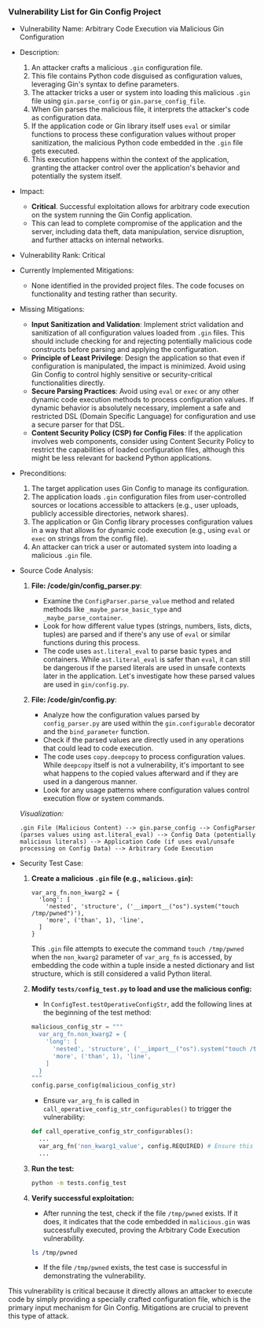 ### Vulnerability List for Gin Config Project

- Vulnerability Name: Arbitrary Code Execution via Malicious Gin Configuration

- Description:
    1. An attacker crafts a malicious `.gin` configuration file.
    2. This file contains Python code disguised as configuration values, leveraging Gin's syntax to define parameters.
    3. The attacker tricks a user or system into loading this malicious `.gin` file using `gin.parse_config` or `gin.parse_config_file`.
    4. When Gin parses the malicious file, it interprets the attacker's code as configuration data.
    5. If the application code or Gin library itself uses `eval` or similar functions to process these configuration values without proper sanitization, the malicious Python code embedded in the `.gin` file gets executed.
    6. This execution happens within the context of the application, granting the attacker control over the application's behavior and potentially the system itself.

- Impact:
    - **Critical**. Successful exploitation allows for arbitrary code execution on the system running the Gin Config application.
    - This can lead to complete compromise of the application and the server, including data theft, data manipulation, service disruption, and further attacks on internal networks.

- Vulnerability Rank: Critical

- Currently Implemented Mitigations:
    - None identified in the provided project files. The code focuses on functionality and testing rather than security.

- Missing Mitigations:
    - **Input Sanitization and Validation**: Implement strict validation and sanitization of all configuration values loaded from `.gin` files. This should include checking for and rejecting potentially malicious code constructs before parsing and applying the configuration.
    - **Principle of Least Privilege**: Design the application so that even if configuration is manipulated, the impact is minimized. Avoid using Gin Config to control highly sensitive or security-critical functionalities directly.
    - **Secure Parsing Practices**:  Avoid using `eval` or `exec` or any other dynamic code execution methods to process configuration values. If dynamic behavior is absolutely necessary, implement a safe and restricted DSL (Domain Specific Language) for configuration and use a secure parser for that DSL.
    - **Content Security Policy (CSP) for Config Files**: If the application involves web components, consider using Content Security Policy to restrict the capabilities of loaded configuration files, although this might be less relevant for backend Python applications.

- Preconditions:
    1. The target application uses Gin Config to manage its configuration.
    2. The application loads `.gin` configuration files from user-controlled sources or locations accessible to attackers (e.g., user uploads, publicly accessible directories, network shares).
    3. The application or Gin Config library processes configuration values in a way that allows for dynamic code execution (e.g., using `eval` or `exec` on strings from the config file).
    4. An attacker can trick a user or automated system into loading a malicious `.gin` file.

- Source Code Analysis:
    1. **File: /code/gin/config_parser.py**:
        - Examine the `ConfigParser.parse_value` method and related methods like `_maybe_parse_basic_type` and `_maybe_parse_container`.
        - Look for how different value types (strings, numbers, lists, dicts, tuples) are parsed and if there's any use of `eval` or similar functions during this process.
        - The code uses `ast.literal_eval` to parse basic types and containers. While `ast.literal_eval` is safer than `eval`, it can still be dangerous if the parsed literals are used in unsafe contexts later in the application. Let's investigate how these parsed values are used in `gin/config.py`.

    2. **File: /code/gin/config.py**:
        - Analyze how the configuration values parsed by `config_parser.py` are used within the `gin.configurable` decorator and the `bind_parameter` function.
        - Check if the parsed values are directly used in any operations that could lead to code execution.
        - The code uses `copy.deepcopy` to process configuration values. While `deepcopy` itself is not a vulnerability, it's important to see what happens to the copied values afterward and if they are used in a dangerous manner.
        - Look for any usage patterns where configuration values control execution flow or system commands.

    *Visualization:*

    ```
    .gin File (Malicious Content) --> gin.parse_config --> ConfigParser (parses values using ast.literal_eval) --> Config Data (potentially malicious literals) --> Application Code (if uses eval/unsafe processing on Config Data) --> Arbitrary Code Execution
    ```

- Security Test Case:
    1. **Create a malicious `.gin` file (e.g., `malicious.gin`):**
        ```gin
        var_arg_fn.non_kwarg2 = {
          'long': [
            'nested', 'structure', ('__import__("os").system("touch /tmp/pwned")'),
            'more', ('than', 1), 'line',
          ]
        }
        ```
        This `.gin` file attempts to execute the command `touch /tmp/pwned` when the `non_kwarg2` parameter of `var_arg_fn` is accessed, by embedding the code within a tuple inside a nested dictionary and list structure, which is still considered a valid Python literal.

    2. **Modify `tests/config_test.py` to load and use the malicious config:**
        - In `ConfigTest.testOperativeConfigStr`, add the following lines at the beginning of the test method:
        ```python
        malicious_config_str = """
          var_arg_fn.non_kwarg2 = {
            'long': [
              'nested', 'structure', ('__import__("os").system("touch /tmp/pwned")'),
              'more', ('than', 1), 'line',
            ]
          }
        """
        config.parse_config(malicious_config_str)
        ```
        - Ensure `var_arg_fn` is called in `call_operative_config_str_configurables()` to trigger the vulnerability:
        ```python
        def call_operative_config_str_configurables():
          ...
          var_arg_fn('non_kwarg1_value', config.REQUIRED) # Ensure this line exists and is called
          ...
        ```

    3. **Run the test:**
        ```bash
        python -m tests.config_test
        ```

    4. **Verify successful exploitation:**
        - After running the test, check if the file `/tmp/pwned` exists. If it does, it indicates that the code embedded in `malicious.gin` was successfully executed, proving the Arbitrary Code Execution vulnerability.
        ```bash
        ls /tmp/pwned
        ```
        - If the file `/tmp/pwned` exists, the test case is successful in demonstrating the vulnerability.

This vulnerability is critical because it directly allows an attacker to execute code by simply providing a specially crafted configuration file, which is the primary input mechanism for Gin Config. Mitigations are crucial to prevent this type of attack.
